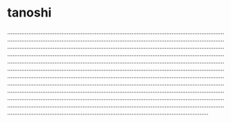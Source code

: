 # tanoshi
.......................................................................................................................................................................................................................................................................................................................................................................................................................................................................................................................................................................................................................................................................................................................................................................................................................................................................................................................................................................................................................................................................................................................................................................................................................................................................................................................................................................................................................................................................................................................................